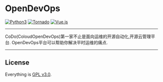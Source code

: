# OpenDevOps

[![Python3](https://img.shields.io/badge/Python-3.6-green.svg?style=plastic)](https://www.python.org/)
[![Tornado](https://img.shields.io/badge/Tornado-5.0-brightgreen.svg?style=plastic)](https://www.tornadoweb.org)
[![Vue.js](https://img.shields.io/badge/Vuejs-2.5-brightgreen.svg?style=plastic)](https://cn.vuejs.org)

----
CoDo(ColoudOpenDevOps)第一家不止是面向运维的开源自动化,开源云管理平台.
OpenDevOps平台可以帮助你解决平时运维的痛点.

----


## License

Everything is [GPL v3.0](https://www.gnu.org/licenses/gpl-3.0.html).

